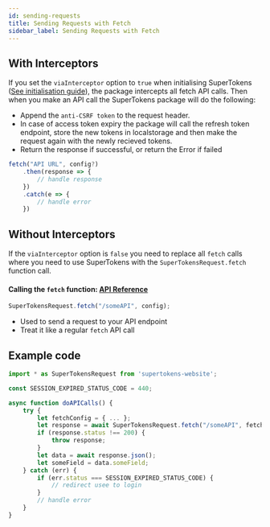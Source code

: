 ```yaml
---
id: sending-requests
title: Sending Requests with Fetch
sidebar_label: Sending Requests with Fetch
---
```


## With Interceptors

If you set the ```viaInterceptor``` option to ```true``` when initialising SuperTokens ([See initialisation guide](initialisation.md)), the package intercepts all fetch API calls. Then when you make an API call the SuperTokens package will do the following:

- Append the ```anti-CSRF token``` to the request header.
- In case of access token expiry the package will call the refresh token endpoint, store the new tokens in localstorage and then make the request again with the newly recieved tokens.
- Return the response if successful, or return the Error if failed

```js
fetch("API URL", config?)
    .then(response => {
        // handle response
    })
    .catch(e => {
        // handle error
    })
```

## Without Interceptors

If the ```viaInterceptor``` option is ```false``` you need to replace all ```fetch``` calls where you need to use SuperTokens with the ```SuperTokensRequest.fetch``` function call. 


#### Calling the ```fetch``` function: [API Reference](api-reference#fetchurl-config)

```js
SuperTokensRequest.fetch("/someAPI", config);
```

- Used to send a request to your API endpoint
- Treat it like a regular ```fetch``` API call

<div class="divider"></div>

## Example code
```js
import * as SuperTokensRequest from 'supertokens-website';

const SESSION_EXPIRED_STATUS_CODE = 440;

async function doAPICalls() {
    try {
        let fetchConfig = { ... };
        let response = await SuperTokensRequest.fetch("/someAPI", fetchConfig);
        if (response.status !== 200) {
            throw response;
        }
        let data = await response.json();
        let someField = data.someField;
    } catch (err) {
        if (err.status === SESSION_EXPIRED_STATUS_CODE) {
            // redirect usee to login
        }
        // handle error
    }
}
```